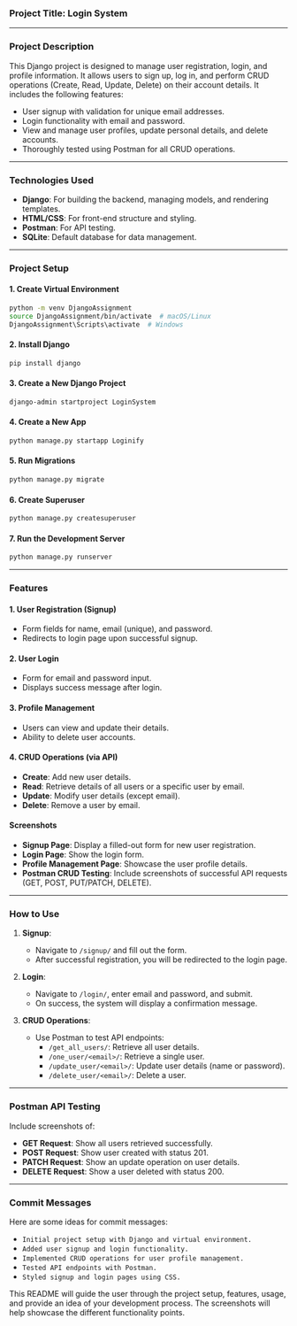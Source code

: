 ### Project Title: **Login System**

---

### **Project Description**
This Django project is designed to manage user registration, login, and profile information. It allows users to sign up, log in, and perform CRUD operations (Create, Read, Update, Delete) on their account details. It includes the following features:
- User signup with validation for unique email addresses.
- Login functionality with email and password.
- View and manage user profiles, update personal details, and delete accounts.
- Thoroughly tested using Postman for all CRUD operations.

---

### **Technologies Used**
- **Django**: For building the backend, managing models, and rendering templates.
- **HTML/CSS**: For front-end structure and styling.
- **Postman**: For API testing.
- **SQLite**: Default database for data management.

---

### **Project Setup**

#### **1. Create Virtual Environment**
```bash
python -m venv DjangoAssignment
source DjangoAssignment/bin/activate  # macOS/Linux
DjangoAssignment\Scripts\activate  # Windows
```

#### **2. Install Django**
```bash
pip install django
```

#### **3. Create a New Django Project**
```bash
django-admin startproject LoginSystem
```

#### **4. Create a New App**
```bash
python manage.py startapp Loginify
```

#### **5. Run Migrations**
```bash
python manage.py migrate
```

#### **6. Create Superuser**
```bash
python manage.py createsuperuser
```

#### **7. Run the Development Server**
```bash
python manage.py runserver
```

---

### **Features**

#### **1. User Registration (Signup)**
- Form fields for name, email (unique), and password.
- Redirects to login page upon successful signup.

#### **2. User Login**
- Form for email and password input.
- Displays success message after login.

#### **3. Profile Management**
- Users can view and update their details.
- Ability to delete user accounts.

#### **4. CRUD Operations (via API)**
- **Create**: Add new user details.
- **Read**: Retrieve details of all users or a specific user by email.
- **Update**: Modify user details (except email).
- **Delete**: Remove a user by email.

#### **Screenshots**
- **Signup Page**: Display a filled-out form for new user registration.
- **Login Page**: Show the login form.
- **Profile Management Page**: Showcase the user profile details.
- **Postman CRUD Testing**: Include screenshots of successful API requests (GET, POST, PUT/PATCH, DELETE).

---

### **How to Use**

1. **Signup**:
   - Navigate to `/signup/` and fill out the form.
   - After successful registration, you will be redirected to the login page.

2. **Login**:
   - Navigate to `/login/`, enter email and password, and submit.
   - On success, the system will display a confirmation message.

3. **CRUD Operations**:
   - Use Postman to test API endpoints:
     - `/get_all_users/`: Retrieve all user details.
     - `/one_user/<email>/`: Retrieve a single user.
     - `/update_user/<email>/`: Update user details (name or password).
     - `/delete_user/<email>/`: Delete a user.

---

### **Postman API Testing**
Include screenshots of:
- **GET Request**: Show all users retrieved successfully.
- **POST Request**: Show user created with status 201.
- **PATCH Request**: Show an update operation on user details.
- **DELETE Request**: Show a user deleted with status 200.

---

### **Commit Messages**
Here are some ideas for commit messages:
- `Initial project setup with Django and virtual environment.`
- `Added user signup and login functionality.`
- `Implemented CRUD operations for user profile management.`
- `Tested API endpoints with Postman.`
- `Styled signup and login pages using CSS.`

This README will guide the user through the project setup, features, usage, and provide an idea of your development process. The screenshots will help showcase the different functionality points.
